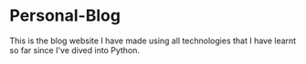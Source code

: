 # Personal-Blog
This is the blog website I have made using all technologies that I have learnt so far since I've dived into Python. 
